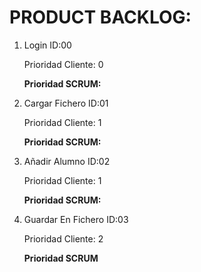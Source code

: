 # PRODUCT BACKLOG:

1. Login ID:00

    Prioridad Cliente: 0

    **Prioridad SCRUM:**

2. Cargar Fichero ID:01

    Prioridad Cliente: 1

    **Prioridad SCRUM:**

3. Añadir Alumno ID:02

    Prioridad Cliente: 1

    **Prioridad SCRUM:**

4. Guardar En Fichero ID:03

    Prioridad Cliente: 2

    **Prioridad SCRUM**

